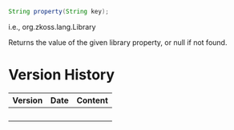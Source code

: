 ``` java
String property(String key);
```

  
i.e.,
<javadoc method="getProperty(java.lang.String)">org.zkoss.lang.Library</javadoc>

Returns the value of the given library property, or null if not found.

# Version History

| Version | Date | Content |
|---------|------|---------|
|         |      |         |
